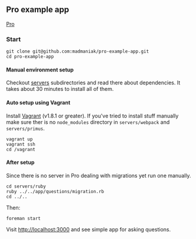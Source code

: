 ## Pro example app

[Pro](http://madmaniak.github.io/pro)

### Start

```
git clone git@github.com:madmaniak/pro-example-app.git
cd pro-example-app
```

#### Manual environment setup

Checkout [servers](https://github.com/madmaniak/pro-example-app/tree/master/servers) subdirectories
and read there about dependencies. It takes about 30 minutes to install all of them.

#### Auto setup using Vagrant

Install [Vagrant](https://www.vagrantup.com/downloads.html) (v1.8.1 or greater). If you've tried to install stuff manually make sure ther is no ```node_modules``` directory in ```servers/webpack``` and ```servers/primus```.

```
vagrant up
vagrant ssh
cd /vagrant
```

#### After setup

Since there is no server in Pro dealing with migrations yet run one manually.

```
cd servers/ruby
ruby ../../app/questions/migration.rb
cd ../..
```

Then:

```
foreman start
```

Visit [http://localhost:3000](http://localhost:3000) and see simple app for asking questions.
